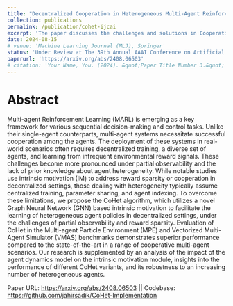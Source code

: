 ```yaml
---
title: "Decentralized Cooperation in Heterogeneous Multi-Agent Reinforcement Learning via Graph Neural Network-Based Intrinsic Motivation"
collection: publications
permalink: /publication/cohet-ijcai
excerpt: 'The paper discusses the challenges and solutions in Cooperative Multi-Agent Reinforcement Learning (MARL), particularly under conditions of reward sparsity and agent heterogeneity. It introduces the CoHet algorithm, which is designed for decentralized training settings with partial observability, aiming to address these challenges. The effectiveness of CoHet is empirically validated in various environments, demonstrating its superiority over existing methods in sparse cooperative tasks that necessitate agent diversity.'
date: 2024-08-15
# venue: 'Machine Learning Journal (MLJ), Springer'
status: 'Under Review at The 39th Annual AAAI Conference on Artificial Intelligence (AAAI-25)' 
paperurl: 'https://arxiv.org/abs/2408.06503'
# citation: 'Your Name, You. (2024). &quot;Paper Title Number 3.&quot; <i>GitHub Journal of Bugs</i>. 1(3).'
---
```

Abstract
======
Multi-agent Reinforcement Learning (MARL) is emerging as a key framework for various sequential decision-making and control tasks. Unlike their single-agent counterparts, multi-agent systems necessitate successful cooperation among the agents. The deployment of these systems in real-world scenarios often requires decentralized training, a diverse set of agents, and learning from infrequent environmental reward signals. These challenges become more pronounced under partial observability and the lack of prior knowledge about agent heterogeneity. While notable studies use intrinsic motivation (IM) to address reward sparsity or cooperation in decentralized settings, those dealing with heterogeneity typically assume centralized training, parameter sharing, and agent indexing. To overcome these limitations, we propose the CoHet algorithm, which utilizes a novel Graph Neural Network (GNN) based intrinsic motivation to facilitate the learning of heterogeneous agent policies in decentralized settings, under the challenges of partial observability and reward sparsity. Evaluation of CoHet in the Multi-agent Particle Environment (MPE) and Vectorized Multi-Agent Simulator (VMAS) benchmarks demonstrates superior performance compared to the state-of-the-art in a range of cooperative multi-agent scenarios. Our research is supplemented by an analysis of the impact of the agent dynamics model on the intrinsic motivation module, insights into the performance of different CoHet variants, and its robustness to an increasing number of heterogeneous agents.

Paper URL: https://arxiv.org/abs/2408.06503 || Codebase: https://github.com/jahirsadik/CoHet-Implementation